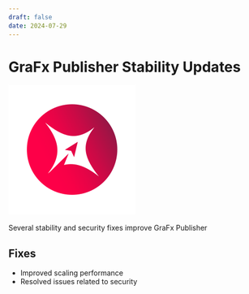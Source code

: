 ```yaml
---
draft: false
date: 2024-07-29
---
```


# GraFx Publisher Stability Updates

![rn_icon](icon-GraFx-Publisher.svg)

Several stability and security fixes improve GraFx Publisher

<!-- more -->

## Fixes

- Improved scaling performance
- Resolved issues related to security
